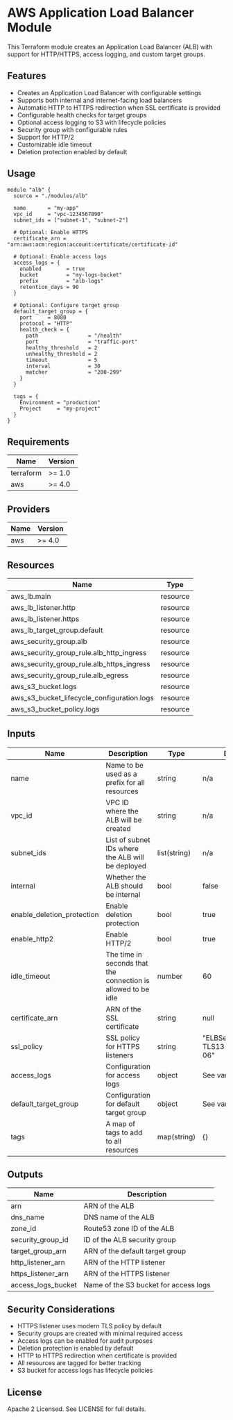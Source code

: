 # AWS Application Load Balancer Module

This Terraform module creates an Application Load Balancer (ALB) with support for HTTP/HTTPS, access logging, and custom target groups.

## Features

- Creates an Application Load Balancer with configurable settings
- Supports both internal and internet-facing load balancers
- Automatic HTTP to HTTPS redirection when SSL certificate is provided
- Configurable health checks for target groups
- Optional access logging to S3 with lifecycle policies
- Security group with configurable rules
- Support for HTTP/2
- Customizable idle timeout
- Deletion protection enabled by default

## Usage

```hcl
module "alb" {
  source = "./modules/alb"

  name       = "my-app"
  vpc_id     = "vpc-1234567890"
  subnet_ids = ["subnet-1", "subnet-2"]

  # Optional: Enable HTTPS
  certificate_arn = "arn:aws:acm:region:account:certificate/certificate-id"

  # Optional: Enable access logs
  access_logs = {
    enabled        = true
    bucket         = "my-logs-bucket"
    prefix         = "alb-logs"
    retention_days = 90
  }

  # Optional: Configure target group
  default_target_group = {
    port     = 8080
    protocol = "HTTP"
    health_check = {
      path                = "/health"
      port                = "traffic-port"
      healthy_threshold   = 2
      unhealthy_threshold = 2
      timeout             = 5
      interval            = 30
      matcher             = "200-299"
    }
  }

  tags = {
    Environment = "production"
    Project     = "my-project"
  }
}
```

## Requirements

| Name | Version |
|------|---------|
| terraform | >= 1.0 |
| aws | >= 4.0 |

## Providers

| Name | Version |
|------|---------|
| aws | >= 4.0 |

## Resources

| Name | Type |
|------|------|
| aws_lb.main | resource |
| aws_lb_listener.http | resource |
| aws_lb_listener.https | resource |
| aws_lb_target_group.default | resource |
| aws_security_group.alb | resource |
| aws_security_group_rule.alb_http_ingress | resource |
| aws_security_group_rule.alb_https_ingress | resource |
| aws_security_group_rule.alb_egress | resource |
| aws_s3_bucket.logs | resource |
| aws_s3_bucket_lifecycle_configuration.logs | resource |
| aws_s3_bucket_policy.logs | resource |

## Inputs

| Name | Description | Type | Default | Required |
|------|-------------|------|---------|:--------:|
| name | Name to be used as a prefix for all resources | string | n/a | yes |
| vpc_id | VPC ID where the ALB will be created | string | n/a | yes |
| subnet_ids | List of subnet IDs where the ALB will be deployed | list(string) | n/a | yes |
| internal | Whether the ALB should be internal | bool | false | no |
| enable_deletion_protection | Enable deletion protection | bool | true | no |
| enable_http2 | Enable HTTP/2 | bool | true | no |
| idle_timeout | The time in seconds that the connection is allowed to be idle | number | 60 | no |
| certificate_arn | ARN of the SSL certificate | string | null | no |
| ssl_policy | SSL policy for HTTPS listeners | string | "ELBSecurityPolicy-TLS13-1-2-2021-06" | no |
| access_logs | Configuration for access logs | object | See variables.tf | no |
| default_target_group | Configuration for default target group | object | See variables.tf | no |
| tags | A map of tags to add to all resources | map(string) | {} | no |

## Outputs

| Name | Description |
|------|-------------|
| arn | ARN of the ALB |
| dns_name | DNS name of the ALB |
| zone_id | Route53 zone ID of the ALB |
| security_group_id | ID of the ALB security group |
| target_group_arn | ARN of the default target group |
| http_listener_arn | ARN of the HTTP listener |
| https_listener_arn | ARN of the HTTPS listener |
| access_logs_bucket | Name of the S3 bucket for access logs |

## Security Considerations

- HTTPS listener uses modern TLS policy by default
- Security groups are created with minimal required access
- Access logs can be enabled for audit purposes
- Deletion protection is enabled by default
- HTTP to HTTPS redirection when certificate is provided
- All resources are tagged for better tracking
- S3 bucket for access logs has lifecycle policies

## License

Apache 2 Licensed. See LICENSE for full details. 